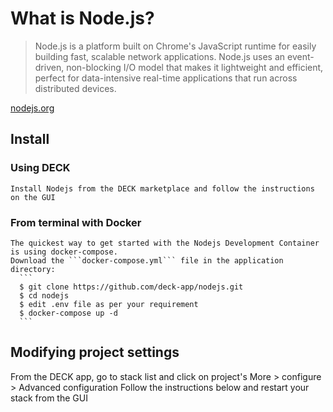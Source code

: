 # What is Node.js?

> Node.js is a platform built on Chrome's JavaScript runtime for easily building fast, scalable network applications. Node.js uses an event-driven, non-blocking I/O model that makes it lightweight and efficient, perfect for data-intensive real-time applications that run across distributed devices.

[nodejs.org](https://nodejs.org/)

## Install
  ### Using DECK
    Install Nodejs from the DECK marketplace and follow the instructions on the GUI
  ### From terminal with Docker
    The quickest way to get started with the Nodejs Development Container is using docker-compose.
    Download the ```docker-compose.yml``` file in the application directory:
      ```
      $ git clone https://github.com/deck-app/nodejs.git
      $ cd nodejs
      $ edit .env file as per your requirement
      $ docker-compose up -d
      ```
## Modifying project settings
  From the DECK app, go to stack list and click on project's More > configure > Advanced configuration Follow the instructions below and restart your stack from the GUI
